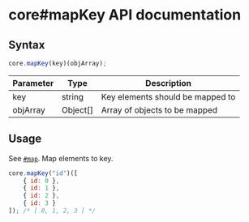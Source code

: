 # core#mapKey API documentation

## Syntax

``` javascript
core.mapKey(key)(objArray);
```

| Parameter | Type | Description |
|--|--|--|
| key | string | Key elements should be mapped to |
| objArray | Object[] | Array of objects to be mapped |

## Usage

See [`#map`](map.md). Map elements to key.

``` javascript
core.mapKey("id")([
    { id: 0 },
    { id: 1 },
    { id: 2 },
    { id: 3 }
]); /* [ 0, 1, 2, 3 ] */
```

